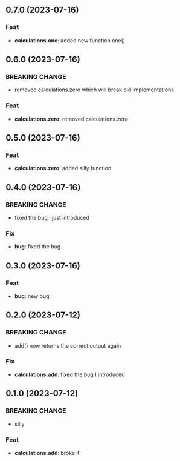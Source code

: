 ## 0.7.0 (2023-07-16)

### Feat

- **calculations.one**: added new function one()

## 0.6.0 (2023-07-16)

### BREAKING CHANGE

- removed calculations.zero which will break old implementations

### Feat

- **calculations.zero**: removed calculations.zero

## 0.5.0 (2023-07-16)

### Feat

- **calculations.zero**: added silly function

## 0.4.0 (2023-07-16)

### BREAKING CHANGE

- fixed the bug I just introduced

### Fix

- **bug**: fixed the bug

## 0.3.0 (2023-07-16)

### Feat

- **bug**: new bug

## 0.2.0 (2023-07-12)

### BREAKING CHANGE

- add() now returns the correct output again

### Fix

- **calculations.add**: fixed the bug I introduced

## 0.1.0 (2023-07-12)

### BREAKING CHANGE

- silly

### Feat

- **calculations.add**: broke it
